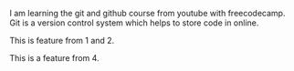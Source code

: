 I am learning the git and github course from youtube with freecodecamp. Git is a version control system which helps to store code in online.

This is feature from 1 and 2.

This is a feature from 4.